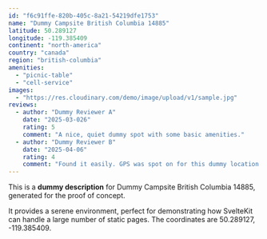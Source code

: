 ```yaml
---
id: "f6c91ffe-820b-405c-8a21-54219dfe1753"
name: "Dummy Campsite British Columbia 14885"
latitude: 50.289127
longitude: -119.385409
continent: "north-america"
country: "canada"
region: "british-columbia"
amenities:
  - "picnic-table"
  - "cell-service"
images:
  - "https://res.cloudinary.com/demo/image/upload/v1/sample.jpg"
reviews:
  - author: "Dummy Reviewer A"
    date: "2025-03-026"
    rating: 5
    comment: "A nice, quiet dummy spot with some basic amenities."
  - author: "Dummy Reviewer B"
    date: "2025-04-06"
    rating: 4
    comment: "Found it easily. GPS was spot on for this dummy location."
---
```


This is a **dummy description** for Dummy Campsite British Columbia 14885, generated for the proof of concept.

It provides a serene environment, perfect for demonstrating how SvelteKit can handle a large number of static pages. The coordinates are 50.289127, -119.385409.
